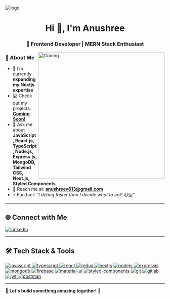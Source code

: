 ![logo](https://media.licdn.com/dms/image/v2/D5616AQHbSj-gZFsbGA/profile-displaybackgroundimage-shrink_350_1400/profile-displaybackgroundimage-shrink_350_1400/0/1738942861394?e=1744243200&v=beta&t=rO1TPKYSARt-iN49rGqsiQZwBcmJrlrNeUgLLI28vXo)

<h1 align="center">Hi 👋, I'm Anushree</h1>
<h3 align="center">🚀 Frontend Developer | MERN Stack Enthusiast</h3>

<img align="right" alt="Coding" width="400" src="https://protfolioo-web.netlify.app/img1.avif">

### 🚀 About Me  
- 🌱 I’m currently **expanding my Nextjs expertise**  
- 💻 Check out my projects: **[Coming Soon!](#)**  
- 💬 Ask me about **JavaScript, React.js, TypeScript, Node.js, Express.js, MongoDB, Tailwind CSS, Next.js, Styled Components**  
- 📧 Reach me at: **anushreev813@gmail.com**  
- ⚡ Fun fact: _"I debug faster than I decide what to eat! 😆💻"_  

---

## 🌐 Connect with Me  
[![LinkedIn](https://img.shields.io/badge/LinkedIn-0077B5?style=for-the-badge&logo=linkedin&logoColor=white)](https://linkedin.com/in/anushreii-v13)  

---

## 🛠 Tech Stack & Tools  

<p align="left">
<a href="https://developer.mozilla.org/en-US/docs/Web/JavaScript" target="_blank"> 
<img src="https://img.shields.io/badge/JavaScript-F7DF1E?style=for-the-badge&logo=javascript&logoColor=black" alt="javascript" /> </a> 

<a href="https://www.typescriptlang.org/" target="_blank"> 
<img src="https://img.shields.io/badge/TypeScript-007ACC?style=for-the-badge&logo=typescript&logoColor=white" alt="typescript" /> </a> 

<a href="https://reactjs.org/" target="_blank"> 
<img src="https://img.shields.io/badge/React-20232A?style=for-the-badge&logo=react&logoColor=61DAFB" alt="react" /> </a>

<a href="https://redux.js.org" target="_blank"> 
<img src="https://img.shields.io/badge/Redux-593D88?style=for-the-badge&logo=redux&logoColor=white" alt="redux" /> </a>

<a href="https://nextjs.org/" target="_blank"> 
<img src="https://img.shields.io/badge/Next.js-000000?style=for-the-badge&logo=next.js&logoColor=white" alt="nextjs" /></a> 

<a href="https://nodejs.org" target="_blank"> 
<img src="https://img.shields.io/badge/Node.js-43853D?style=for-the-badge&logo=node.js&logoColor=white" alt="nodejs" /> </a>

<a href="https://expressjs.com" target="_blank"> 
<img src="https://img.shields.io/badge/Express.js-000000?style=for-the-badge&logo=express&logoColor=white" alt="expressjs" /> </a>

<a href="https://www.mongodb.com/" target="_blank"> 
<img src="https://img.shields.io/badge/MongoDB-4EA94B?style=for-the-badge&logo=mongodb&logoColor=white" alt="mongodb" /> </a>

<a href="https://firebase.google.com/" target="_blank"> 
<img src="https://img.shields.io/badge/Firebase-FFCA28?style=for-the-badge&logo=firebase" alt="firebase" /> </a>


<a href="https://mui.com/" target="_blank"> 
<img src="https://img.shields.io/badge/Material--UI-0081CB?style=for-the-badge&logo=mui&logoColor=white" alt="material-ui" /> </a>

<a href="https://styled-components.com/" target="_blank"> 
<img src="https://img.shields.io/badge/Styled--Components-DB7093?style=for-the-badge&logo=styled-components&logoColor=white" alt="styled-components" /> </a>

<a href="https://git-scm.com/" target="_blank"> 
<img src="https://img.shields.io/badge/Git-F05032?style=for-the-badge&logo=git&logoColor=white" alt="git" /> </a>

<a href="https://gitlab.com/" target="_blank"> 
<img src="https://img.shields.io/badge/GitLab-FC6D26?style=for-the-badge&logo=gitlab&logoColor=white" alt="gitlab" /> </a>

<a href="https://jwt.io/" target="_blank"> 
<img src="https://img.shields.io/badge/JWT-000000?style=for-the-badge&logo=json-web-tokens&logoColor=white" alt="jwt" /> </a>

<a href="https://postman.com" target="_blank"> 
<img src="https://img.shields.io/badge/Postman-FF6C37?style=for-the-badge&logo=postman&logoColor=white" alt="postman" /> </a>


</p>

---

🌟 **Let's build something amazing together!** 🚀
